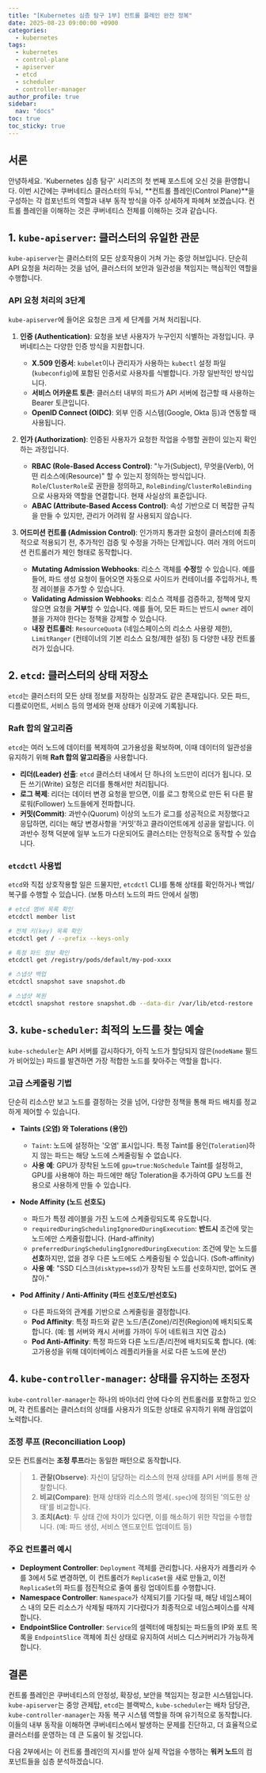 ```yaml
---
title: "[Kubernetes 심층 탐구 1부] 컨트롤 플레인 완전 정복"
date: 2025-08-23 09:00:00 +0900
categories:
  - kubernetes
tags:
  - kubernetes
  - control-plane
  - apiserver
  - etcd
  - scheduler
  - controller-manager
author_profile: true
sidebar:
  nav: "docs"
toc: true
toc_sticky: true
---
```


## 서론

안녕하세요. 'Kubernetes 심층 탐구' 시리즈의 첫 번째 포스트에 오신 것을 환영합니다. 이번 시간에는 쿠버네티스 클러스터의 두뇌, **컨트롤 플레인(Control Plane)**을 구성하는 각 컴포넌트의 역할과 내부 동작 방식을 아주 상세하게 파헤쳐 보겠습니다. 컨트롤 플레인을 이해하는 것은 쿠버네티스 전체를 이해하는 것과 같습니다.

## 1. `kube-apiserver`: 클러스터의 유일한 관문

`kube-apiserver`는 클러스터의 모든 상호작용이 거쳐 가는 중앙 허브입니다. 단순히 API 요청을 처리하는 것을 넘어, 클러스터의 보안과 일관성을 책임지는 핵심적인 역할을 수행합니다.

### API 요청 처리의 3단계

`kube-apiserver`에 들어온 요청은 크게 세 단계를 거쳐 처리됩니다.

1.  **인증 (Authentication)**: 요청을 보낸 사용자가 누구인지 식별하는 과정입니다. 쿠버네티스는 다양한 인증 방식을 지원합니다.
    -   **X.509 인증서**: `kubelet`이나 관리자가 사용하는 `kubectl` 설정 파일(`kubeconfig`)에 포함된 인증서로 사용자를 식별합니다. 가장 일반적인 방식입니다.
    -   **서비스 어카운트 토큰**: 클러스터 내부의 파드가 API 서버에 접근할 때 사용하는 Bearer 토큰입니다.
    -   **OpenID Connect (OIDC)**: 외부 인증 시스템(Google, Okta 등)과 연동할 때 사용됩니다.

2.  **인가 (Authorization)**: 인증된 사용자가 요청한 작업을 수행할 권한이 있는지 확인하는 과정입니다.
    -   **RBAC (Role-Based Access Control)**: "누가(Subject), 무엇을(Verb), 어떤 리소스에(Resource)" 할 수 있는지 정의하는 방식입니다. `Role`/`ClusterRole`로 권한을 정의하고, `RoleBinding`/`ClusterRoleBinding`으로 사용자와 역할을 연결합니다. 현재 사실상의 표준입니다.
    -   **ABAC (Attribute-Based Access Control)**: 속성 기반으로 더 복잡한 규칙을 만들 수 있지만, 관리가 어려워 잘 사용되지 않습니다.

3.  **어드미션 컨트롤 (Admission Control)**: 인가까지 통과한 요청이 클러스터에 최종적으로 적용되기 전, 추가적인 검증 및 수정을 가하는 단계입니다. 여러 개의 어드미션 컨트롤러가 체인 형태로 동작합니다.
    -   **Mutating Admission Webhooks**: 리소스 객체를 **수정**할 수 있습니다. 예를 들어, 파드 생성 요청이 들어오면 자동으로 사이드카 컨테이너를 주입하거나, 특정 레이블을 추가할 수 있습니다.
    -   **Validating Admission Webhooks**: 리소스 객체를 검증하고, 정책에 맞지 않으면 요청을 **거부**할 수 있습니다. 예를 들어, 모든 파드는 반드시 `owner` 레이블을 가져야 한다는 정책을 강제할 수 있습니다.
    -   **내장 컨트롤러**: `ResourceQuota` (네임스페이스의 리소스 사용량 제한), `LimitRanger` (컨테이너의 기본 리소스 요청/제한 설정) 등 다양한 내장 컨트롤러가 있습니다.

## 2. `etcd`: 클러스터의 상태 저장소

`etcd`는 클러스터의 모든 상태 정보를 저장하는 심장과도 같은 존재입니다. 모든 파드, 디플로이먼트, 서비스 등의 명세와 현재 상태가 이곳에 기록됩니다.

### Raft 합의 알고리즘

`etcd`는 여러 노드에 데이터를 복제하여 고가용성을 확보하며, 이때 데이터의 일관성을 유지하기 위해 **Raft 합의 알고리즘**을 사용합니다.

-   **리더(Leader) 선출**: `etcd` 클러스터 내에서 단 하나의 노드만이 리더가 됩니다. 모든 쓰기(Write) 요청은 리더를 통해서만 처리됩니다.
-   **로그 복제**: 리더는 데이터 변경 요청을 받으면, 이를 로그 항목으로 만든 뒤 다른 팔로워(Follower) 노드들에게 전파합니다.
-   **커밋(Commit)**: 과반수(Quorum) 이상의 노드가 로그를 성공적으로 저장했다고 응답하면, 리더는 해당 변경사항을 '커밋'하고 클라이언트에게 성공을 알립니다. 이 과반수 정책 덕분에 일부 노드가 다운되어도 클러스터는 안정적으로 동작할 수 있습니다.

### `etcdctl` 사용법

`etcd`와 직접 상호작용할 일은 드물지만, `etcdctl` CLI를 통해 상태를 확인하거나 백업/복구를 수행할 수 있습니다. (보통 마스터 노드의 파드 안에서 실행)

```bash
# etcd 멤버 목록 확인
etcdctl member list

# 전체 키(key) 목록 확인
etcdctl get / --prefix --keys-only

# 특정 파드 정보 확인
etcdctl get /registry/pods/default/my-pod-xxxx

# 스냅샷 백업
etcdctl snapshot save snapshot.db

# 스냅샷 복원
etcdctl snapshot restore snapshot.db --data-dir /var/lib/etcd-restore
```

## 3. `kube-scheduler`: 최적의 노드를 찾는 예술

`kube-scheduler`는 API 서버를 감시하다가, 아직 노드가 할당되지 않은(`nodeName` 필드가 비어있는) 파드를 발견하면 가장 적합한 노드를 찾아주는 역할을 합니다.

### 고급 스케줄링 기법

단순히 리소스만 보고 노드를 결정하는 것을 넘어, 다양한 정책을 통해 파드 배치를 정교하게 제어할 수 있습니다.

-   **Taints (오염) 와 Tolerations (용인)**
    -   `Taint`: 노드에 설정하는 '오염' 표시입니다. 특정 Taint를 용인(`Toleration`)하지 않는 파드는 해당 노드에 스케줄링될 수 없습니다.
    -   **사용 예**: GPU가 장착된 노드에 `gpu=true:NoSchedule` Taint를 설정하고, GPU를 사용해야 하는 파드에만 해당 Toleration을 추가하여 GPU 노드를 전용으로 사용하게 만들 수 있습니다.

-   **Node Affinity (노드 선호도)**
    -   파드가 특정 레이블을 가진 노드에 스케줄링되도록 유도합니다.
    -   `requiredDuringSchedulingIgnoredDuringExecution`: **반드시** 조건에 맞는 노드에만 스케줄링합니다. (Hard-affinity)
    -   `preferredDuringSchedulingIgnoredDuringExecution`: 조건에 맞는 노드를 **선호**하지만, 없을 경우 다른 노드에도 스케줄링될 수 있습니다. (Soft-affinity)
    -   **사용 예**: "SSD 디스크(`disktype=ssd`)가 장착된 노드를 선호하지만, 없어도 괜찮아."

-   **Pod Affinity / Anti-Affinity (파드 선호도/반선호도)**
    -   다른 파드와의 관계를 기반으로 스케줄링을 결정합니다.
    -   **Pod Affinity**: 특정 파드와 같은 노드/존(Zone)/리전(Region)에 배치되도록 합니다. (예: 웹 서버와 캐시 서버를 가까이 두어 네트워크 지연 감소)
    -   **Pod Anti-Affinity**: 특정 파드와 다른 노드/존/리전에 배치되도록 합니다. (예: 고가용성을 위해 데이터베이스 레플리카들을 서로 다른 노드에 분산)

## 4. `kube-controller-manager`: 상태를 유지하는 조정자

`kube-controller-manager`는 하나의 바이너리 안에 다수의 컨트롤러를 포함하고 있으며, 각 컨트롤러는 클러스터의 상태를 사용자가 의도한 상태로 유지하기 위해 끊임없이 노력합니다.

### 조정 루프 (Reconciliation Loop)

모든 컨트롤러는 **조정 루프**라는 동일한 패턴으로 동작합니다.

> 1.  **관찰(Observe)**: 자신이 담당하는 리소스의 현재 상태를 API 서버를 통해 관찰합니다.
> 2.  **비교(Compare)**: 현재 상태와 리소스의 명세(`.spec`)에 정의된 '의도한 상태'를 비교합니다.
> 3.  **조치(Act)**: 두 상태 간에 차이가 있다면, 이를 해소하기 위한 작업을 수행합니다. (예: 파드 생성, 서비스 엔드포인트 업데이트 등)

### 주요 컨트롤러 예시

-   **Deployment Controller**: `Deployment` 객체를 관리합니다. 사용자가 레플리카 수를 3에서 5로 변경하면, 이 컨트롤러가 `ReplicaSet`을 새로 만들고, 이전 `ReplicaSet`의 파드를 점진적으로 줄여 롤링 업데이트를 수행합니다.
-   **Namespace Controller**: `Namespace`가 삭제되기를 기다릴 때, 해당 네임스페이스 내의 모든 리소스가 삭제될 때까지 기다렸다가 최종적으로 네임스페이스를 삭제합니다.
-   **EndpointSlice Controller**: `Service`의 셀렉터에 매칭되는 파드들의 IP와 포트 목록을 `EndpointSlice` 객체에 최신 상태로 유지하여 서비스 디스커버리가 가능하게 합니다.

## 결론

컨트롤 플레인은 쿠버네티스의 안정성, 확장성, 보안을 책임지는 정교한 시스템입니다. `kube-apiserver`는 중앙 관제탑, `etcd`는 블랙박스, `kube-scheduler`는 배차 담당관, `kube-controller-manager`는 자동 복구 시스템 역할을 하며 유기적으로 동작합니다. 이들의 내부 동작을 이해하면 쿠버네티스에서 발생하는 문제를 진단하고, 더 효율적으로 클러스터를 운영하는 데 큰 도움이 될 것입니다.

다음 2부에서는 이 컨트롤 플레인의 지시를 받아 실제 작업을 수행하는 **워커 노드**의 컴포넌트들을 심층 분석하겠습니다.
